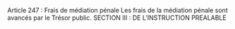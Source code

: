 Article 247 : Frais de médiation pénale
Les frais de la médiation pénale sont avancés par le Trésor public.
SECTION III : DE L’INSTRUCTION PREALABLE